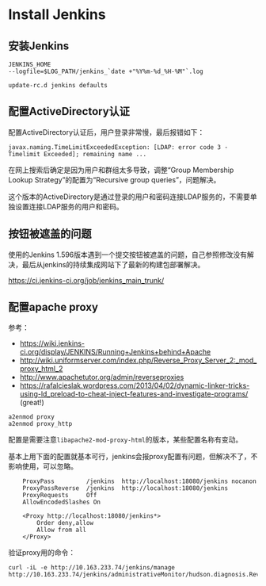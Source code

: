 # Install Jenkins #


## 安装Jenkins
```
JENKINS_HOME
--logfile=$LOG_PATH/jenkins_`date +"%Y%m-%d_%H-%M"`.log

update-rc.d jenkins defaults
```

## 配置ActiveDirectory认证

配置ActiveDirectory认证后，用户登录非常慢，最后报错如下：
```
javax.naming.TimeLimitExceededException: [LDAP: error code 3 - Timelimit Exceeded]; remaining name ...
```
在网上搜索后确定是因为用户和群组太多导致，调整“Group Membership Lookup Strategy”的配置为“Recursive group queries”，问题解决。

这个版本的ActiveDirectory是通过登录的用户和密码连接LDAP服务的，不需要单独设置连接LDAP服务的用户和密码。

## 按钮被遮盖的问题

使用的Jenkins 1.596版本遇到一个提交按钮被遮盖的问题，自己参照修改没有解决，最后从jenkins的持续集成网站下了最新的构建包部署解决。

https://ci.jenkins-ci.org/job/jenkins_main_trunk/

## 配置apache proxy

参考：

- https://wiki.jenkins-ci.org/display/JENKINS/Running+Jenkins+behind+Apache
- http://wiki.uniformserver.com/index.php/Reverse_Proxy_Server_2:_mod_proxy_html_2
- http://www.apachetutor.org/admin/reverseproxies
- https://rafalcieslak.wordpress.com/2013/04/02/dynamic-linker-tricks-using-ld_preload-to-cheat-inject-features-and-investigate-programs/ (great!) 

```
a2enmod proxy
a2enmod proxy_http
```

配置是需要注意``libapache2-mod-proxy-html``的版本，某些配置名称有变动。

基本上用下面的配置就基本可行，jenkins会报proxy配置有问题，但解决不了，不影响使用，可以忽略。

```
    ProxyPass         /jenkins  http://localhost:18080/jenkins nocanon
    ProxyPassReverse  /jenkins  http://localhost:18080/jenkins
    ProxyRequests     Off
    AllowEncodedSlashes On

    <Proxy http://localhost:18080/jenkins*>
        Order deny,allow
        Allow from all
    </Proxy>
```

验证proxy用的命令：
```
curl -iL -e http://10.163.233.74/jenkins/manage http://10.163.233.74/jenkins/administrativeMonitor/hudson.diagnosis.ReverseProxySetupMonitor/test
```
